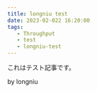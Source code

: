```yaml
---
title: longniu test
date: 2023-02-022 16:20:00
tags:
   - Throughput
   - test
   - longniu-test
---
```


これはテスト記事です。

by longniu

